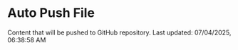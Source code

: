 # Auto Push File

Content that will be pushed to GitHub repository.
Last updated: 07/04/2025, 06:38:58 AM